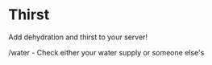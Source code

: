 # Thirst
Add dehydration and thirst to your server! 

/water - Check either your water supply or someone else's
